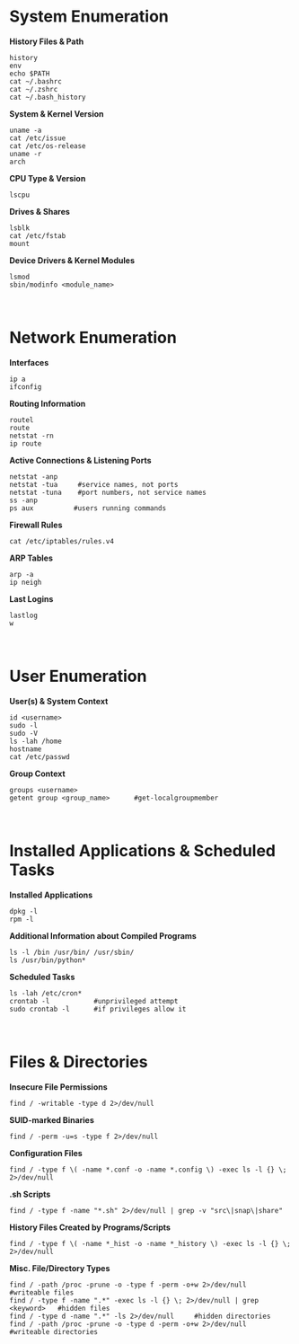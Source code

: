 # System Enumeration

**History Files & Path**
```
history
env
echo $PATH
cat ~/.bashrc
cat ~/.zshrc
cat ~/.bash_history
```
**System & Kernel Version**
```
uname -a
cat /etc/issue
cat /etc/os-release
uname -r
arch
```
**CPU Type & Version**
```
lscpu
```
**Drives & Shares**
```
lsblk
cat /etc/fstab
mount
```
**Device Drivers & Kernel Modules**
```
lsmod 
sbin/modinfo <module_name>
```

<br>

# Network Enumeration

**Interfaces**
```
ip a 
ifconfig
```
**Routing Information**
```
routel
route
netstat -rn
ip route
```
**Active Connections & Listening Ports**
```
netstat -anp
netstat -tua     #service names, not ports
netstat -tuna    #port numbers, not service names
ss -anp
ps aux          #users running commands
```
**Firewall Rules**
```
cat /etc/iptables/rules.v4
```
**ARP Tables**
```
arp -a 
ip neigh
```
**Last Logins**
```
lastlog
w
```

<br>

# User Enumeration

**User(s) & System Context**
```
id <username>
sudo -l
sudo -V
ls -lah /home
hostname
cat /etc/passwd
```
**Group Context**
```
groups <username>
getent group <group_name>      #get-localgroupmember
```

<br>

# Installed Applications & Scheduled Tasks

**Installed Applications**
```
dpkg -l
rpm -l
```
**Additional Information about Compiled Programs**
```
ls -l /bin /usr/bin/ /usr/sbin/
ls /usr/bin/python* 
```
**Scheduled Tasks**
```
ls -lah /etc/cron*
crontab -l           #unprivileged attempt
sudo crontab -l      #if privileges allow it
```

<br>

# Files & Directories

**Insecure File Permissions**
```
find / -writable -type d 2>/dev/null
```
**SUID-marked Binaries**
```
find / -perm -u=s -type f 2>/dev/null
```
**Configuration Files**
```
find / -type f \( -name *.conf -o -name *.config \) -exec ls -l {} \; 2>/dev/null
```
**.sh Scripts**
```
find / -type f -name "*.sh" 2>/dev/null | grep -v "src\|snap\|share"
```
**History Files Created by Programs/Scripts**
```
find / -type f \( -name *_hist -o -name *_history \) -exec ls -l {} \; 2>/dev/null
```
**Misc. File/Directory Types**
```
find / -path /proc -prune -o -type f -perm -o+w 2>/dev/null    #writeable files
find / -type f -name ".*" -exec ls -l {} \; 2>/dev/null | grep <keyword>   #hidden files
find / -type d -name ".*" -ls 2>/dev/null     #hidden directories
find / -path /proc -prune -o -type d -perm -o+w 2>/dev/null    #writeable directories
```
